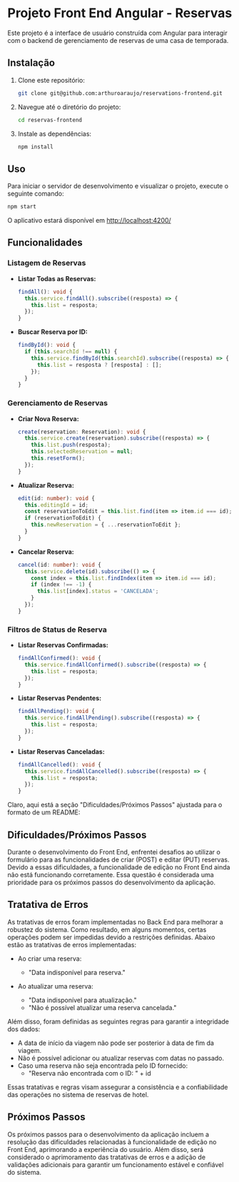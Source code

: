 # Projeto Front End Angular - Reservas

Este projeto é a interface de usuário construída com Angular para interagir com o backend de gerenciamento de reservas de uma casa de temporada.

## Instalação

1. Clone este repositório:

   ```bash
   git clone git@github.com:arthuroaraujo/reservations-frontend.git
   ```

2. Navegue até o diretório do projeto:

   ```bash
   cd reservas-frontend
   ```

3. Instale as dependências:

   ```bash
   npm install
   ```

## Uso

Para iniciar o servidor de desenvolvimento e visualizar o projeto, execute o seguinte comando:

```bash
npm start
```

O aplicativo estará disponível em [http://localhost:4200/](http://localhost:4200/)

## Funcionalidades

### Listagem de Reservas

- **Listar Todas as Reservas:**

  ```typescript
  findAll(): void {
    this.service.findAll().subscribe((resposta) => {
      this.list = resposta;
    });
  }
  ```

- **Buscar Reserva por ID:**

  ```typescript
  findById(): void {
    if (this.searchId !== null) {
      this.service.findById(this.searchId).subscribe((resposta) => {
        this.list = resposta ? [resposta] : [];
      });
    }
  }
  ```

### Gerenciamento de Reservas

- **Criar Nova Reserva:**

  ```typescript
  create(reservation: Reservation): void {
    this.service.create(reservation).subscribe((resposta) => {
      this.list.push(resposta);
      this.selectedReservation = null;
      this.resetForm();
    });
  }
  ```

- **Atualizar Reserva:**

  ```typescript
  edit(id: number): void {
    this.editingId = id;
    const reservationToEdit = this.list.find(item => item.id === id);
    if (reservationToEdit) {
      this.newReservation = { ...reservationToEdit };
    }
  }
  ```

- **Cancelar Reserva:**

  ```typescript
  cancel(id: number): void {
    this.service.delete(id).subscribe(() => {
      const index = this.list.findIndex(item => item.id === id);
      if (index !== -1) {
        this.list[index].status = 'CANCELADA';
      }
    });
  }
  ```

### Filtros de Status de Reserva

- **Listar Reservas Confirmadas:**

  ```typescript
  findAllConfirmed(): void {
    this.service.findAllConfirmed().subscribe((resposta) => {
      this.list = resposta;
    });
  }
  ```

- **Listar Reservas Pendentes:**

  ```typescript
  findAllPending(): void {
    this.service.findAllPending().subscribe((resposta) => {
      this.list = resposta;
    });
  }
  ```

- **Listar Reservas Canceladas:**

  ```typescript
  findAllCancelled(): void {
    this.service.findAllCancelled().subscribe((resposta) => {
      this.list = resposta;
    });
  }
  ```

Claro, aqui está a seção "Dificuldades/Próximos Passos" ajustada para o formato de um README:

## Dificuldades/Próximos Passos

Durante o desenvolvimento do Front End, enfrentei desafios ao utilizar o formulário para as funcionalidades de criar (POST) e editar (PUT) reservas. Devido a essas dificuldades, a funcionalidade de edição no Front End ainda não está funcionando corretamente. Essa questão é considerada uma prioridade para os próximos passos do desenvolvimento da aplicação.

## Tratativa de Erros

As tratativas de erros foram implementadas no Back End para melhorar a robustez do sistema. Como resultado, em alguns momentos, certas operações podem ser impedidas devido a restrições definidas. Abaixo estão as tratativas de erros implementadas:

- Ao criar uma reserva:
  - "Data indisponível para reserva."

- Ao atualizar uma reserva:
  - "Data indisponível para atualização."
  - "Não é possível atualizar uma reserva cancelada."

Além disso, foram definidas as seguintes regras para garantir a integridade dos dados:
- A data de início da viagem não pode ser posterior à data de fim da viagem.
- Não é possível adicionar ou atualizar reservas com datas no passado.
- Caso uma reserva não seja encontrada pelo ID fornecido:
  - "Reserva não encontrada com o ID: " + id

Essas tratativas e regras visam assegurar a consistência e a confiabilidade das operações no sistema de reservas de hotel.

## Próximos Passos

Os próximos passos para o desenvolvimento da aplicação incluem a resolução das dificuldades relacionadas à funcionalidade de edição no Front End, aprimorando a experiência do usuário. Além disso, será considerado o aprimoramento das tratativas de erros e a adição de validações adicionais para garantir um funcionamento estável e confiável do sistema.
